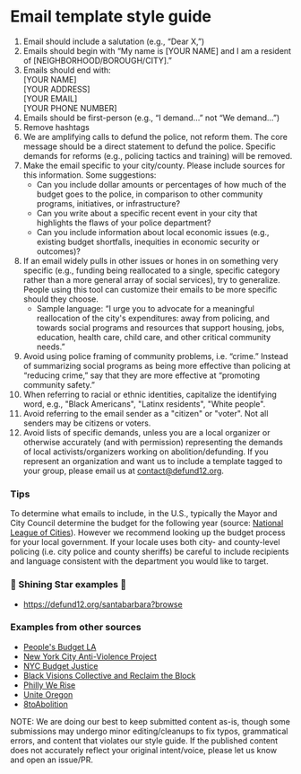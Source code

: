 # Email template style guide

1. Email should include a salutation (e.g., “Dear X,”)
2. Emails should begin with “My name is [YOUR NAME] and I am a resident of [NEIGHBORHOOD/BOROUGH/CITY].”
3. Emails should end with:\
[YOUR NAME]\
[YOUR ADDRESS]\
[YOUR EMAIL]\
[YOUR PHONE NUMBER]
4. Emails should be first-person (e.g., “I demand…” not “We demand…”)
5. Remove hashtags
6. We are amplifying calls to defund the police, not reform them. The core message should be a direct statement to defund the police. Specific demands for reforms (e.g., policing tactics and training) will be removed.
7. Make the email specific to your city/county. Please include sources for this information. Some suggestions:
    - Can you include dollar amounts or percentages of how much of the budget goes to the police, in comparison to other community programs, initiatives, or infrastructure? 
    - Can you write about a specific recent event in your city that highlights the flaws of your police department?
    - Can you include information about local economic issues (e.g., existing budget shortfalls, inequities in economic security or outcomes)?
8. If an email widely pulls in other issues or hones in on something very specific (e.g., funding being reallocated to a single, specific category rather than a more general array of social services), try to generalize. People using this tool can customize their emails to be more specific should they choose.
    - Sample language: “I urge you to advocate for a meaningful reallocation of the city's expenditures: away from policing, and towards social programs and resources that support housing, jobs, education, health care, child care, and other critical community needs.”
9. Avoid using police framing of community problems, i.e. “crime.” Instead of summarizing social programs as being more effective than policing at “reducing crime,” say that they are more effective at “promoting community safety.”
10. When referring to racial or ethnic identities, capitalize the identifying word, e.g., "Black Americans", "Latinx residents", "White people".
11. Avoid referring to the email sender as a "citizen" or "voter". Not all senders may be citizens or voters.
12. Avoid lists of specific demands, unless you are a local organizer or otherwise accurately (and with permission) representing the demands of local activists/organizers working on abolition/defunding. If you represent an organization and want us to include a template tagged to your group, please email us at contact@defund12.org.

### Tips
To determine what emails to include, in the U.S., typically the Mayor and City Council determine the budget for the following year (source: [National League of Cities](https://www.nlc.org/public-budgets)). However we recommend looking up the budget process for your local government. If your locale uses both city- and county-level policing (i.e. city police and county sheriffs) be careful to include recipients and language consistent with the department you would like to target.

### 🌟 Shining Star examples 🌟
* https://defund12.org/santabarbara?browse

### Examples from other sources
* [People's Budget LA](https://peoplesbudgetla.com/actions/)
* [New York City Anti-Violence Project](https://avp.org/avp-demands-divestment-from-policing-and-investment-in-services-for-lgbtq-and-hiv-affected-survivors/)
* [NYC Budget Justice](https://www.changethenypd.org/nycbudgetjustice)
* [Black Visions Collective and Reclaim the Block](https://secure.everyaction.com/eR7GA7oz70GL8doBq19LrA2)
* [Philly We Rise](http://phillywerise.com/defundpolice/)
* [Unite Oregon](https://www.uniteoregon.org/defund_ppb_special_units)
* [8toAbolition](https://www.8toabolition.com/)

NOTE: We are doing our best to keep submitted content as-is, though some submissions may undergo minor editing/cleanups to fix typos, grammatical errors, and content that violates our style guide. If the published content does not accurately reflect your original intent/voice, please let us know and open an issue/PR.


